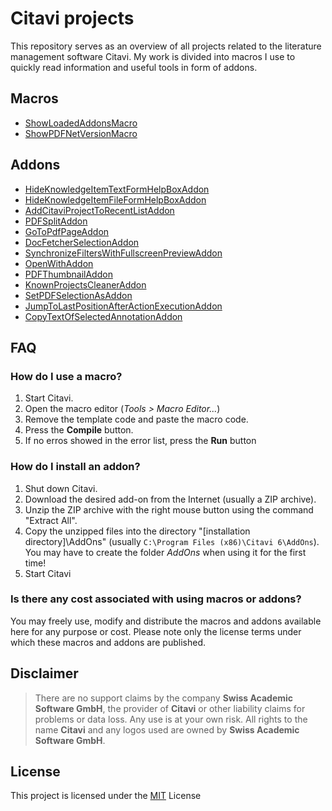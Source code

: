 # Citavi projects

This repository serves as an overview of all projects related to the literature management software Citavi.  My work is divided into macros I use to quickly read information and useful tools in form of addons.

## Macros

- [ShowLoadedAddonsMacro](/src/macros/cm001.md)
- [ShowPDFNetVersionMacro](/src/macros/cm002.md)

## Addons

- [HideKnowledgeItemTextFormHelpBoxAddon](https://github.com/lutz/HideKnowledgeItemTextFormHelpBoxAddon)
- [HideKnowledgeItemFileFormHelpBoxAddon](https://github.com/lutz/HideKnowledgeItemFileFormHelpBoxAddon)
- [AddCitaviProjectToRecentListAddon](https://github.com/lutz/AddCitaviProjectToRecentListAddon)
- [PDFSplitAddon](https://github.com/lutz/PDFSplitAddon)
- [GoToPdfPageAddon](https://github.com/lutz/GoToPdfPageAddon)
- [DocFetcherSelectionAddon](https://github.com/lutz/DocFetcherSelectionAddon)
- [SynchronizeFiltersWithFullscreenPreviewAddon](https://github.com/lutz/SynchronizeFiltersWithFullscreenPreviewAddon)
- [OpenWithAddon](https://github.com/lutz/OpenWithAddon)
- [PDFThumbnailAddon](https://github.com/lutz/PDFThumbnailAddon)
- [KnownProjectsCleanerAddon](https://github.com/lutz/KnownProjectsCleanerAddon)
- [SetPDFSelectionAsAddon](https://github.com/lutz/SetPDFSelectionAsAddon)
- [JumpToLastPositionAfterActionExecutionAddon](https://github.com/lutz/JumpToLastPositionAfterActionExecutionAddon)
- [CopyTextOfSelectedAnnotationAddon](https://github.com/lutz/CopyTextOfSelectedAnnotationAddon)

## FAQ

### How do I use a macro?

1. Start Citavi.
2. Open the macro editor  (_Tools > Macro Editor..._)
3. Remove the template code and paste the macro code.
4. Press the **Compile** button.
5. If no erros showed in the error list, press the **Run** button

### How do I install an addon?

1. Shut down Citavi.
2. Download the desired add-on from the Internet (usually a ZIP archive).
3. Unzip the ZIP archive with the right mouse button using the command "Extract All".
4. Copy the unzipped files into the directory "[installation directory]\AddOns" (usually `C:\Program Files (x86)\Citavi 6\AddOns`). You may have to create the folder _AddOns_ when using it for the first time!
5. Start Citavi

### Is there any cost associated with using macros or addons?

You may freely use, modify and distribute the macros and addons available here for any purpose or cost. Please note only the license terms under which these macros and addons are published.

## Disclaimer

>There are no support claims by the company **Swiss Academic Software GmbH**, the provider of **Citavi** or other liability claims for problems or data loss. Any use is at your own risk. All rights to the name **Citavi** and any logos used are owned by **Swiss Academic Software GmbH**.

## License

This project is licensed under the [MIT](LICENSE) License
